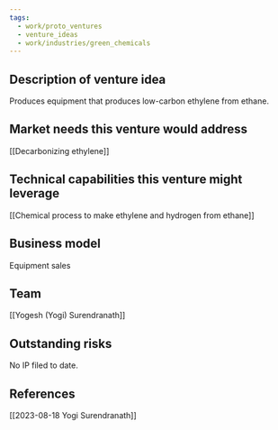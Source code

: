 ```yaml
---
tags:
  - work/proto_ventures
  - venture_ideas
  - work/industries/green_chemicals
---
```

## Description of venture idea
Produces equipment that produces low-carbon ethylene from ethane. 

## Market needs this venture would address
[[Decarbonizing ethylene]]

## Technical capabilities this venture might leverage
[[Chemical process to make ethylene and hydrogen from ethane]]

## Business model
Equipment sales

## Team
[[Yogesh (Yogi) Surendranath]]

## Outstanding risks
No IP filed to date.

## References
[[2023-08-18 Yogi Surendranath]]